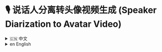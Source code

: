
# 🎙️ 说话人分离转头像视频生成 (Speaker Diarization to Avatar Video)

<details>
<summary>🇨🇳 中文</summary>

这是一个基于 **[pyannote.audio](https://github.com/pyannote/pyannote-audio)** 的 Web 演示工具，支持 **音频/视频的说话人分离**，并生成带有说话人头像可视化的视频。

---

## ✨ 功能特点

- **上传音频/视频**  
  支持 `video/*` 和 `audio/wav` 格式。
  
- **说话人分离**  
  自动识别音频中的说话人，或手动指定人数。

- **头像可视化**  
  - 为每个说话人上传头像。  
  - 当某个说话人发言时，视频左上角显示对应头像。  
  - 多人同时发言时，头像会自动上下排列。

- **生成多种视频版本**  
  - **动态高度版**  
  - **固定列版**  
  - **横向排列版**  
  - 视频背景默认透明。

---

## 🚀 使用说明

### 1. 上传视频/音频
- 选择一个视频或音频文件上传。
- 可选填 **“说话人数”**，若留空则自动检测。

### 2. 上传头像并生成视频
- 系统会列出检测到的 **说话人 ID**。
- 依次上传对应的头像文件。
- 点击 **提交头像并生成视频**。

### 3. 预览生成的视频
- 页面下方会展示不同版本的视频预览（动态高度版、固定列版、横向排列版）。

---

## ⚙️ 本地运行

### 1. 克隆仓库
```bash
git clone https://github.com/yourname/speaker-diarization-demo.git
cd speaker-diarization-demo
````

### 2. 安装依赖

```bash
#py -3.8 -m venv bd   # 最好python3.8下运行
pip install -r requirement_win.txt
```

### 3. 获取模型访问权限

1. 接受 [pyannote/speaker-diarization-3.1](https://huggingface.co/pyannote/speaker-diarization-3.1) 模型的用户条款。
2. 在 [https://huggingface.co/settings/tokens](https://huggingface.co/settings/tokens) 创建 Access Token，并在代码中使用：

```python
pipeline = Pipeline.from_pretrained("pyannote/speaker-diarization-3.1",
                                use_auth_token="Your Access Token")
```

### 4. 启动服务

```bash
python app.py
```

打开浏览器访问： [http://127.0.0.1:5000](http://127.0.0.1:5000)

> **Windows 用户**：可直接双击 `0run.bat` 启动。

---

## 📌 TODO

* [ ] 支持手动编辑说话时间段。
* [ ] 支持手动调整模型判断的说话人身份。

---

## 📜 许可证

本项目使用 **MIT License** 开源。


</details>

<details>
<summary>en English</summary>

This is a **web demo based on [pyannote.audio](https://github.com/pyannote/pyannote-audio)** that supports **speaker diarization for audio/video** and generates videos with speaker avatar visualization.

---

## ✨ Features

* **Upload Audio/Video**
  Supports `video/*` and `audio/wav` formats.

* **Speaker Diarization**
  Automatically detects speakers in the audio or allows manual specification of the number of speakers.

* **Avatar Visualization**

  * Upload an avatar for each speaker.
  * When a speaker talks, their avatar is displayed at the top-left corner of the video.
  * If multiple speakers talk simultaneously, their avatars are stacked vertically.

* **Multiple Video Versions**

  * **Dynamic Height Version**
  * **Fixed Column Version**
  * **Horizontal Version**
  * Video background is transparent by default.

---

## 🚀 How to Use

### 1. Upload Audio/Video

* Choose an audio or video file to upload.
* Optionally fill in **“Number of Speakers”**, leave it empty for automatic detection.

### 2. Upload Avatars and Generate Video

* The system will list all detected **speaker IDs**.
* Upload avatar images for each speaker.
* Click **Submit Avatars & Generate Video**.

### 3. Preview the Generated Videos

* Different versions (dynamic height, fixed column, horizontal) will be displayed on the page.

---

## ⚙️ Local Setup

### 1. Clone the Repository

```bash
git clone https://github.com/yourname/speaker-diarization-demo.git
cd speaker-diarization-demo
```

### 2. Install Dependencies

```bash
#py -3.8 -m venv bd   # test run in python3.8 
pip install -r requirement_win.txt
```

### 3. Get Model Access Token

1. Accept the user conditions for [pyannote/speaker-diarization-3.1](https://huggingface.co/pyannote/speaker-diarization-3.1).
2. Create an access token at [https://huggingface.co/settings/tokens](https://huggingface.co/settings/tokens) and use it in the code:

```python
pipeline = Pipeline.from_pretrained("pyannote/speaker-diarization-3.1",
                                use_auth_token="Your Access Token")
```

### 4. Start the Service

```bash
python app.py
```

Open [http://127.0.0.1:5000](http://127.0.0.1:5000) in your browser.

> **Windows Users**: Simply double-click `0run.bat`.

---

## 📌 TODO

* [ ] Allow manual editing of speaker time segments.
* [ ] Allow manual adjustment of detected speaker identities.

---

## 📜 License

This project is released under **MIT License**.

</details>



